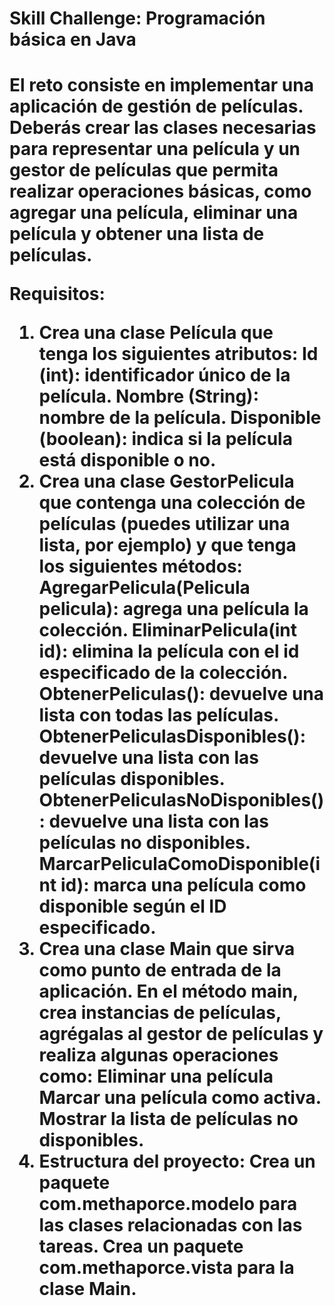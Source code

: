 <h1>Skill Challenge: Programación básica en Java<h1>

El reto consiste en implementar una aplicación de gestión de películas. Deberás crear las clases
necesarias para representar una película y un gestor de películas que permita realizar operaciones
básicas, como agregar una película, eliminar una película y obtener una lista de películas.

Requisitos:
1. Crea una clase Película que tenga los siguientes atributos:
     Id (int): identificador único de la película.
     Nombre (String): nombre de la película.
     Disponible (boolean): indica si la película está disponible o no.
2. Crea una clase GestorPelicula que contenga una colección de películas (puedes
utilizar una lista, por ejemplo) y que tenga los siguientes métodos:
     AgregarPelicula(Pelicula pelicula): agrega una película la colección.
     EliminarPelicula(int id): elimina la película con el id especificado de la
     colección.
     ObtenerPeliculas(): devuelve una lista con todas las películas.
     ObtenerPeliculasDisponibles(): devuelve una lista con las películas
     disponibles.
     ObtenerPeliculasNoDisponibles(): devuelve una lista con las películas no
     disponibles.
     MarcarPeliculaComoDisponible(int id): marca una película como disponible
     según el ID especificado.
3. Crea una clase Main que sirva como punto de entrada de la aplicación. En el
método main, crea instancias de películas, agrégalas al gestor de películas y realiza
algunas operaciones como:
     Eliminar una película
     Marcar una película como activa.
     Mostrar la lista de películas no disponibles.
4. Estructura del proyecto:
     Crea un paquete com.methaporce.modelo para las clases relacionadas con
     las tareas.
     Crea un paquete com.methaporce.vista para la clase Main.
